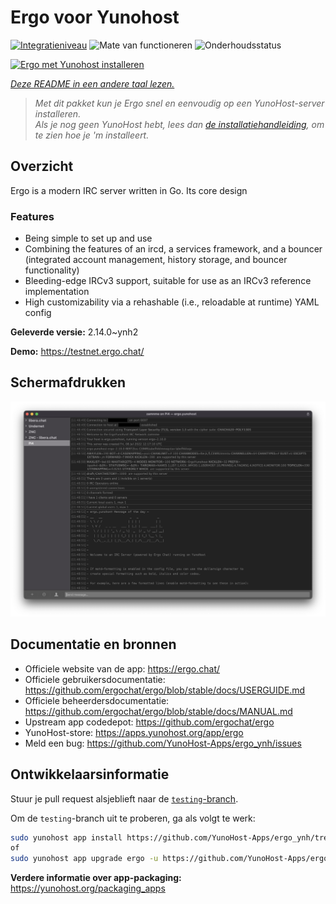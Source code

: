 <!--
NB: Deze README is automatisch gegenereerd door <https://github.com/YunoHost/apps/tree/master/tools/readme_generator>
Hij mag NIET handmatig aangepast worden.
-->

# Ergo voor Yunohost

[![Integratieniveau](https://apps.yunohost.org/badge/integration/ergo)](https://ci-apps.yunohost.org/ci/apps/ergo/)
![Mate van functioneren](https://apps.yunohost.org/badge/state/ergo)
![Onderhoudsstatus](https://apps.yunohost.org/badge/maintained/ergo)

[![Ergo met Yunohost installeren](https://install-app.yunohost.org/install-with-yunohost.svg)](https://install-app.yunohost.org/?app=ergo)

*[Deze README in een andere taal lezen.](./ALL_README.md)*

> *Met dit pakket kun je Ergo snel en eenvoudig op een YunoHost-server installeren.*  
> *Als je nog geen YunoHost hebt, lees dan [de installatiehandleiding](https://yunohost.org/install), om te zien hoe je 'm installeert.*

## Overzicht

Ergo is a modern IRC server written in Go. Its core design 

### Features

- Being simple to set up and use
- Combining the features of an ircd, a services framework, and a bouncer (integrated account management, history storage, and bouncer functionality)
- Bleeding-edge IRCv3 support, suitable for use as an IRCv3 reference implementation
- High customizability via a rehashable (i.e., reloadable at runtime) YAML config



**Geleverde versie:** 2.14.0~ynh2

**Demo:** <https://testnet.ergo.chat/>

## Schermafdrukken

![Schermafdrukken van Ergo](./doc/screenshots/textual.jpg)

## Documentatie en bronnen

- Officiele website van de app: <https://ergo.chat/>
- Officiele gebruikersdocumentatie: <https://github.com/ergochat/ergo/blob/stable/docs/USERGUIDE.md>
- Officiele beheerdersdocumentatie: <https://github.com/ergochat/ergo/blob/stable/docs/MANUAL.md>
- Upstream app codedepot: <https://github.com/ergochat/ergo>
- YunoHost-store: <https://apps.yunohost.org/app/ergo>
- Meld een bug: <https://github.com/YunoHost-Apps/ergo_ynh/issues>

## Ontwikkelaarsinformatie

Stuur je pull request alsjeblieft naar de [`testing`-branch](https://github.com/YunoHost-Apps/ergo_ynh/tree/testing).

Om de `testing`-branch uit te proberen, ga als volgt te werk:

```bash
sudo yunohost app install https://github.com/YunoHost-Apps/ergo_ynh/tree/testing --debug
of
sudo yunohost app upgrade ergo -u https://github.com/YunoHost-Apps/ergo_ynh/tree/testing --debug
```

**Verdere informatie over app-packaging:** <https://yunohost.org/packaging_apps>
